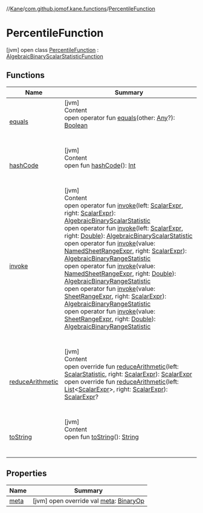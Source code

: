//[Kane](../../index.md)/[com.github.jomof.kane.functions](../index.md)/[PercentileFunction](index.md)



# PercentileFunction  
 [jvm] open class [PercentileFunction](index.md) : [AlgebraicBinaryScalarStatisticFunction](../../com.github.jomof.kane.impl.functions/-algebraic-binary-scalar-statistic-function/index.md)   


## Functions  
  
|  Name|  Summary| 
|---|---|
| <a name="kotlin/Any/equals/#kotlin.Any?/PointingToDeclaration/"></a>[equals](../../com.github.jomof.kane.impl.types/-double-algebraic-type/index.md#%5Bkotlin%2FAny%2Fequals%2F%23kotlin.Any%3F%2FPointingToDeclaration%2F%5D%2FFunctions%2F-1866386450)| <a name="kotlin/Any/equals/#kotlin.Any?/PointingToDeclaration/"></a>[jvm]  <br>Content  <br>open operator fun [equals](../../com.github.jomof.kane.impl.types/-double-algebraic-type/index.md#%5Bkotlin%2FAny%2Fequals%2F%23kotlin.Any%3F%2FPointingToDeclaration%2F%5D%2FFunctions%2F-1866386450)(other: [Any](https://kotlinlang.org/api/latest/jvm/stdlib/kotlin/-any/index.html)?): [Boolean](https://kotlinlang.org/api/latest/jvm/stdlib/kotlin/-boolean/index.html)  <br><br><br>
| <a name="kotlin/Any/hashCode/#/PointingToDeclaration/"></a>[hashCode](../../com.github.jomof.kane.impl.types/-double-algebraic-type/index.md#%5Bkotlin%2FAny%2FhashCode%2F%23%2FPointingToDeclaration%2F%5D%2FFunctions%2F-1866386450)| <a name="kotlin/Any/hashCode/#/PointingToDeclaration/"></a>[jvm]  <br>Content  <br>open fun [hashCode](../../com.github.jomof.kane.impl.types/-double-algebraic-type/index.md#%5Bkotlin%2FAny%2FhashCode%2F%23%2FPointingToDeclaration%2F%5D%2FFunctions%2F-1866386450)(): [Int](https://kotlinlang.org/api/latest/jvm/stdlib/kotlin/-int/index.html)  <br><br><br>
| <a name="com.github.jomof.kane.impl.functions/AlgebraicBinaryScalarStatisticFunction/invoke/#com.github.jomof.kane.ScalarExpr#com.github.jomof.kane.ScalarExpr/PointingToDeclaration/"></a>[invoke](../../com.github.jomof.kane.impl.functions/-algebraic-binary-scalar-statistic-function/invoke.md)| <a name="com.github.jomof.kane.impl.functions/AlgebraicBinaryScalarStatisticFunction/invoke/#com.github.jomof.kane.ScalarExpr#com.github.jomof.kane.ScalarExpr/PointingToDeclaration/"></a>[jvm]  <br>Content  <br>open operator fun [invoke](../../com.github.jomof.kane.impl.functions/-algebraic-binary-scalar-statistic-function/invoke.md)(left: [ScalarExpr](../../com.github.jomof.kane/-scalar-expr/index.md), right: [ScalarExpr](../../com.github.jomof.kane/-scalar-expr/index.md)): [AlgebraicBinaryScalarStatistic](../../com.github.jomof.kane.impl.functions/-algebraic-binary-scalar-statistic/index.md)  <br>open operator fun [invoke](../../com.github.jomof.kane.impl.functions/-algebraic-binary-scalar-statistic-function/invoke.md)(left: [ScalarExpr](../../com.github.jomof.kane/-scalar-expr/index.md), right: [Double](https://kotlinlang.org/api/latest/jvm/stdlib/kotlin/-double/index.html)): [AlgebraicBinaryScalarStatistic](../../com.github.jomof.kane.impl.functions/-algebraic-binary-scalar-statistic/index.md)  <br>open operator fun [invoke](../../com.github.jomof.kane.impl.functions/-algebraic-binary-scalar-statistic-function/invoke.md)(value: [NamedSheetRangeExpr](../../com.github.jomof.kane.impl.sheet/-named-sheet-range-expr/index.md), right: [ScalarExpr](../../com.github.jomof.kane/-scalar-expr/index.md)): [AlgebraicBinaryRangeStatistic](../../com.github.jomof.kane.impl.functions/-algebraic-binary-range-statistic/index.md)  <br>open operator fun [invoke](../../com.github.jomof.kane.impl.functions/-algebraic-binary-scalar-statistic-function/invoke.md)(value: [NamedSheetRangeExpr](../../com.github.jomof.kane.impl.sheet/-named-sheet-range-expr/index.md), right: [Double](https://kotlinlang.org/api/latest/jvm/stdlib/kotlin/-double/index.html)): [AlgebraicBinaryRangeStatistic](../../com.github.jomof.kane.impl.functions/-algebraic-binary-range-statistic/index.md)  <br>open operator fun [invoke](../../com.github.jomof.kane.impl.functions/-algebraic-binary-scalar-statistic-function/invoke.md)(value: [SheetRangeExpr](../../com.github.jomof.kane.impl.sheet/-sheet-range-expr/index.md), right: [ScalarExpr](../../com.github.jomof.kane/-scalar-expr/index.md)): [AlgebraicBinaryRangeStatistic](../../com.github.jomof.kane.impl.functions/-algebraic-binary-range-statistic/index.md)  <br>open operator fun [invoke](../../com.github.jomof.kane.impl.functions/-algebraic-binary-scalar-statistic-function/invoke.md)(value: [SheetRangeExpr](../../com.github.jomof.kane.impl.sheet/-sheet-range-expr/index.md), right: [Double](https://kotlinlang.org/api/latest/jvm/stdlib/kotlin/-double/index.html)): [AlgebraicBinaryRangeStatistic](../../com.github.jomof.kane.impl.functions/-algebraic-binary-range-statistic/index.md)  <br><br><br>
| <a name="com.github.jomof.kane.functions/PercentileFunction/reduceArithmetic/#com.github.jomof.kane.impl.ScalarStatistic#com.github.jomof.kane.ScalarExpr/PointingToDeclaration/"></a>[reduceArithmetic](reduce-arithmetic.md)| <a name="com.github.jomof.kane.functions/PercentileFunction/reduceArithmetic/#com.github.jomof.kane.impl.ScalarStatistic#com.github.jomof.kane.ScalarExpr/PointingToDeclaration/"></a>[jvm]  <br>Content  <br>open override fun [reduceArithmetic](reduce-arithmetic.md)(left: [ScalarStatistic](../../com.github.jomof.kane.impl/-scalar-statistic/index.md), right: [ScalarExpr](../../com.github.jomof.kane/-scalar-expr/index.md)): [ScalarExpr](../../com.github.jomof.kane/-scalar-expr/index.md)  <br>open override fun [reduceArithmetic](reduce-arithmetic.md)(left: [List](https://kotlinlang.org/api/latest/jvm/stdlib/kotlin.collections/-list/index.html)<[ScalarExpr](../../com.github.jomof.kane/-scalar-expr/index.md)>, right: [ScalarExpr](../../com.github.jomof.kane/-scalar-expr/index.md)): [ScalarExpr](../../com.github.jomof.kane/-scalar-expr/index.md)?  <br><br><br>
| <a name="kotlin/Any/toString/#/PointingToDeclaration/"></a>[toString](../../com.github.jomof.kane.impl.types/-object-kane-type/-companion/index.md#%5Bkotlin%2FAny%2FtoString%2F%23%2FPointingToDeclaration%2F%5D%2FFunctions%2F-1866386450)| <a name="kotlin/Any/toString/#/PointingToDeclaration/"></a>[jvm]  <br>Content  <br>open fun [toString](../../com.github.jomof.kane.impl.types/-object-kane-type/-companion/index.md#%5Bkotlin%2FAny%2FtoString%2F%23%2FPointingToDeclaration%2F%5D%2FFunctions%2F-1866386450)(): [String](https://kotlinlang.org/api/latest/jvm/stdlib/kotlin/-string/index.html)  <br><br><br>


## Properties  
  
|  Name|  Summary| 
|---|---|
| <a name="com.github.jomof.kane.functions/PercentileFunction/meta/#/PointingToDeclaration/"></a>[meta](meta.md)| <a name="com.github.jomof.kane.functions/PercentileFunction/meta/#/PointingToDeclaration/"></a> [jvm] open override val [meta](meta.md): [BinaryOp](../../com.github.jomof.kane.impl/-binary-op/index.md)   <br>

